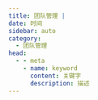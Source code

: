 ```yaml
---
title: 团队管理 | 
date: 时间
sidebar: auto
category: 
  - 团队管理
head:
  - - meta
    - name: keyword
      content: 关键字 
      description: 描述
---
```


